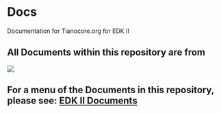 # Docs
Documentation for Tianocore.org for EDK II


## All Documents within this repository are from



[<img src="https://github.com/tianocore-docs/Docs/blob/master/images/tianocore_logo_text_whitebkg_sm.jpg"/>](http://www.tianocore.org)

## For a menu of the Documents in this repository, please see: [EDK II Documents](https://github.com/tianocore/tianocore.github.io/wiki/EDK-II-Documents)

